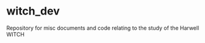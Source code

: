 witch_dev
=========

Repository for misc documents and code relating to the study of the Harwell WITCH
